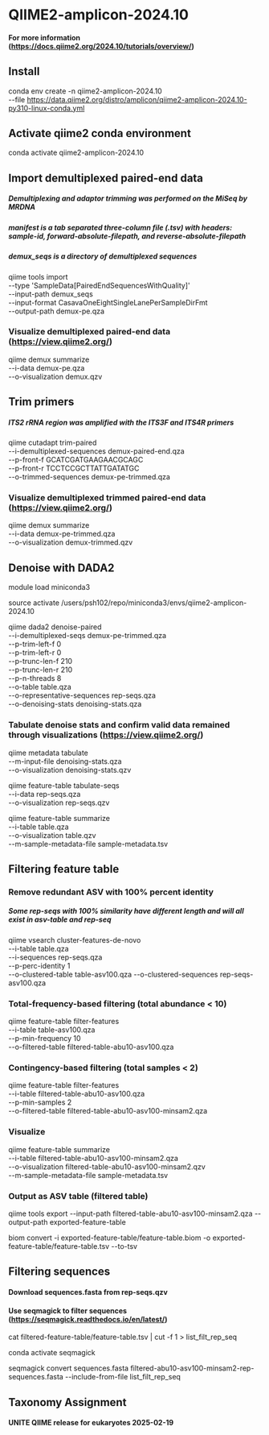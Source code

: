 # QIIME2-amplicon-2024.10
#### For more information (https://docs.qiime2.org/2024.10/tutorials/overview/)

## Install
conda env create -n qiime2-amplicon-2024.10 \
  --file https://data.qiime2.org/distro/amplicon/qiime2-amplicon-2024.10-py310-linux-conda.yml

## Activate qiime2 conda environment
conda activate qiime2-amplicon-2024.10

## Import demultiplexed paired-end data
##### Demultiplexing and adaptor trimming was performed on the MiSeq by MRDNA
##### manifest is a tab separated three-column file (.tsv) with headers: sample-id, forward-absolute-filepath, and reverse-absolute-filepath
##### demux_seqs is a directory of demultiplexed sequences
qiime tools import \
  --type 'SampleData[PairedEndSequencesWithQuality]' \
  --input-path  demux_seqs \
  --input-format CasavaOneEightSingleLanePerSampleDirFmt \
  --output-path demux-pe.qza
  
### Visualize demultiplexed paired-end data (https://view.qiime2.org/)
  qiime demux summarize \
  --i-data demux-pe.qza \
  --o-visualization demux.qzv

## Trim primers
##### ITS2 rRNA region was amplified with the ITS3F and ITS4R primers
  qiime cutadapt trim-paired \
  --i-demultiplexed-sequences demux-paired-end.qza \
  --p-front-f GCATCGATGAAGAACGCAGC \
  --p-front-r TCCTCCGCTTATTGATATGC \
  --o-trimmed-sequences demux-pe-trimmed.qza

### Visualize demultiplexed trimmed paired-end data (https://view.qiime2.org/)
  qiime demux summarize \
  --i-data demux-pe-trimmed.qza \
  --o-visualization demux-trimmed.qzv

## Denoise with DADA2
module load miniconda3

source activate /users/psh102/repo/miniconda3/envs/qiime2-amplicon-2024.10
  
  qiime dada2 denoise-paired \
	--i-demultiplexed-seqs demux-pe-trimmed.qza \
	--p-trim-left-f 0 \
	--p-trim-left-r 0 \
	--p-trunc-len-f 210 \
	--p-trunc-len-r 210 \
 	--p-n-threads 8 \
	--o-table table.qza \
	--o-representative-sequences rep-seqs.qza \
	--o-denoising-stats denoising-stats.qza

 ### Tabulate denoise stats and confirm valid data remained through visualizations (https://view.qiime2.org/)
 qiime metadata tabulate \
  --m-input-file denoising-stats.qza \
  --o-visualization denoising-stats.qzv

 qiime feature-table tabulate-seqs \
  --i-data rep-seqs.qza \
  --o-visualization rep-seqs.qzv

 qiime feature-table summarize \
  --i-table table.qza \
  --o-visualization table.qzv \
  --m-sample-metadata-file sample-metadata.tsv

  ## Filtering feature table
  
  ### Remove redundant ASV with 100% percent identity
  ##### Some rep-seqs with 100% similarity have different length and will all exist in asv-table and rep-seq
  
  qiime vsearch cluster-features-de-novo \
  --i-table table.qza \
  --i-sequences rep-seqs.qza \
  --p-perc-identity 1 \
  --o-clustered-table table-asv100.qza 
  --o-clustered-sequences rep-seqs-asv100.qza
  
  ### Total-frequency-based filtering (total abundance < 10)
  
  qiime feature-table filter-features \
  --i-table table-asv100.qza \
  --p-min-frequency 10 \
  --o-filtered-table filtered-table-abu10-asv100.qza

  ### Contingency-based filtering (total samples < 2)
  qiime feature-table filter-features \
  --i-table filtered-table-abu10-asv100.qza \
  --p-min-samples 2 \
  --o-filtered-table filtered-table-abu10-asv100-minsam2.qza

  ### Visualize
  qiime feature-table summarize \
  --i-table filtered-table-abu10-asv100-minsam2.qza \
  --o-visualization filtered-table-abu10-asv100-minsam2.qzv \
  --m-sample-metadata-file sample-metadata.tsv

  ### Output as ASV table (filtered table)
  qiime tools export 
  --input-path filtered-table-abu10-asv100-minsam2.qza 
  --output-path exported-feature-table
  
 biom convert -i exported-feature-table/feature-table.biom 
  -o exported-feature-table/feature-table.tsv --to-tsv

  ## Filtering sequences
  #### Download sequences.fasta from rep-seqs.qzv
  #### Use seqmagick to filter sequences (https://seqmagick.readthedocs.io/en/latest/)
  
  cat filtered-feature-table/feature-table.tsv | cut -f 1 > list_filt_rep_seq
  
  conda activate seqmagick

  seqmagick convert sequences.fasta filtered-abu10-asv100-minsam2-rep-sequences.fasta --include-from-file list_filt_rep_seq 

  ## Taxonomy Assignment 
  #### UNITE QIIME release for eukaryotes 2025-02-19
  
